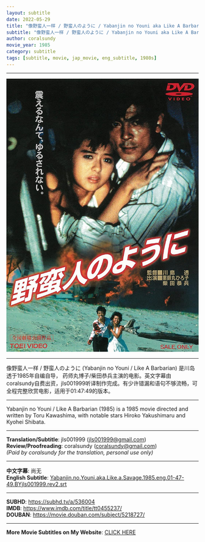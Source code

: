 ```yaml
---
layout: subtitle
date: 2022-05-29
title: "像野蛮人一样 / 野蛮人のように / Yabanjin no Youni aka Like A Barbarian 1985 Subtitle (English)"
subtitle: "像野蛮人一样 / 野蛮人のように / Yabanjin no Youni aka Like A Barbarian 1985 Subtitle (English)"
author: coralsundy
movie_year: 1985
category: subtitle
tags: [subtitle, movie, jap_movie, eng_subtitle, 1980s]
---
```


------

<img src="../assets/tt0455237.jpg" alt="tt0455237_cover_art" />

------

像野蛮人一样 / 野蛮人のように (Yabanjin no Youni / Like A Barbarian) 是川岛透于1985年自编自导， 药师丸博子/柴田恭兵主演的电影。英文字幕由coralsundy自费出资，jls001999听译制作完成。有少许错漏和语句不够流畅，可全程完整欣赏电影，适用于01:47:49的版本。

------

Yabanjin no Youni / Like A Barbarian (1985) is a 1985 movie directed and written by Toru Kawashima, with notable stars Hiroko Yakushimaru and Kyohei Shibata.

------

**Translation/Subtitle**: jls001999 (jls001999@gmail.com)<br>
**Review/Proofreading**: coralsundy (coralsundy@gmail.com)<br>
*(Paid by coralsundy for the translation, personal use only)*

------

**中文字幕**: 尚无<br>
**English Subtitle**: [Yabanjin.no.Youni.aka.Like.a.Savage.1985.eng.01-47-49.BYjls001999.rev2.srt](../subtitles/Yabanjin.no.Youni.aka.Like.a.Savage.1985.eng.01-47-49.BYjls001999.rev2.srt)

------

**SUBHD**: <https://subhd.tv/a/536004><br>
**IMDB**: <https://www.imdb.com/title/tt0455237/><br>
**DOUBAN**: <https://movie.douban.com/subject/5218727/>

------

**More Movie Subtitles on My Website**: <a href='{% post_url 2021-01-10-subtitles-summary-list %}'>CLICK HERE</a>


